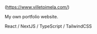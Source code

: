 (https://www.villetoimela.com/)

My own portfolio website.

React / NextJS / TypeScript / TailwindCSS
